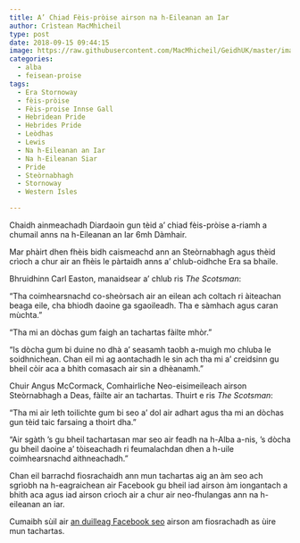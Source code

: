 ```yaml
---
title: A’ Chiad Fèis-pròise airson na h-Eileanan an Iar
author: Crìstean MacMhìcheil
type: post
date: 2018-09-15 09:44:15
image: https://raw.githubusercontent.com/MacMhicheil/GeidhUK/master/images/.jpg
categories:
  - alba
  - feisean-proise
tags:
  - Era Stornoway
  - fèis-pròise
  - Fèis-proise Innse Gall
  - Hebridean Pride
  - Hebrides Pride
  - Leòdhas
  - Lewis
  - Na h-Eileanan an Iar
  - Na h-Eileanan Siar
  - Pride
  - Steòrnabhagh
  - Stornoway
  - Western Isles

---
```

Chaidh ainmeachadh Diardaoin gun tèid a&#8217; chiad fèis-pròise a-riamh a chumail anns na h-Eileanan an Iar 6mh Dàmhair.

<!--more-->

Mar phàirt dhen fhèis bidh caismeachd ann an Steòrnabhagh agus thèid crìoch a chur air an fhèis le pàrtaidh anns a&#8217; chlub-oidhche Era sa bhaile.

Bhruidhinn Carl Easton, manaidsear a&#8217; chlub ris _The Scotsman_:

&#8220;Tha coimhearsnachd co-sheòrsach air an eilean ach coltach ri àiteachan beaga eile, cha bhiodh daoine ga sgaoileadh. Tha e sàmhach agus caran mùchta.&#8221;

&#8220;Tha mi an dòchas gum faigh an tachartas fàilte mhòr.&#8221;

&#8220;Is dòcha gum bi duine no dhà a&#8217; seasamh taobh a-muigh mo chluba le soidhnichean. Chan eil mi ag aontachadh le sin ach tha mi a&#8217; creidsinn gu bheil còir aca a bhith comasach air sin a dhèanamh.&#8221;

Chuir Angus McCormack, Comhairliche Neo-eisimeileach airson Steòrnabhagh a Deas, fàilte air an tachartas. Thuirt e ris _The Scotsman_:

&#8220;Tha mi air leth toilichte gum bi seo a&#8217; dol air adhart agus tha mi an dòchas gun tèid taic farsaing a thoirt dha.&#8221;

&#8220;Air sgàth &#8217;s gu bheil tachartasan mar seo air feadh na h-Alba a-nis, &#8217;s dòcha gu bheil daoine a&#8217; tòiseachadh ri feumalachdan dhen a h-uile coimhearsnachd aithneachadh.&#8221;

Chan eil barrachd fiosrachaidh ann mun tachartas aig an àm seo ach sgrìobh na h-eagraichean air Facebook gu bheil iad airson àm iongantach a bhith aca agus iad airson crìoch air a chur air neo-fhulangas ann na h-eileanan an iar.

Cumaibh sùil air [an duilleag Facebook seo][1] airson am fiosrachadh as ùire mun tachartas.

 [1]: https://www.facebook.com/events/814850965531310/
